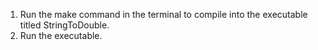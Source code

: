 1. Run the make command in the terminal to compile into the executable titled StringToDouble.
2. Run the executable.